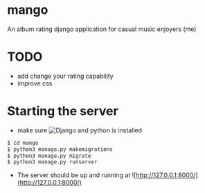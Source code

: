 # mango
An album rating django application for casual music enjoyers (me)

# TODO
- add change your rating capability
- improve css

# Starting the server
- make sure ![Django](https://docs.djangoproject.com/en/5.0/topics/install/) and python is installed
```sh
$ cd mango
$ python3 manage.py makemigrations
$ python3 manage.py migrate
$ python3 manage.py runserver
```

- The server should be up and running at ![http://127.0.0.1:8000/](http://127.0.0.1:8000/)